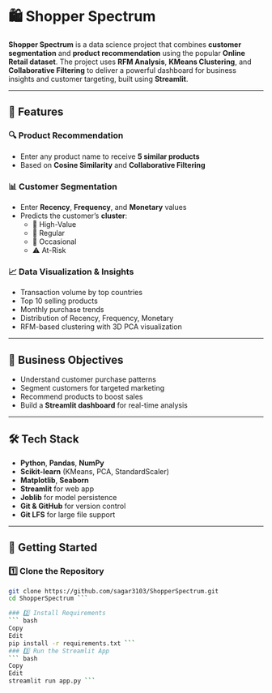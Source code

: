 # 🛍️ Shopper Spectrum

**Shopper Spectrum** is a data science project that combines **customer segmentation** and **product recommendation** using the popular **Online Retail dataset**. The project uses **RFM Analysis**, **KMeans Clustering**, and **Collaborative Filtering** to deliver a powerful dashboard for business insights and customer targeting, built using **Streamlit**.

---

## 📌 Features

### 🔍 Product Recommendation
- Enter any product name to receive **5 similar products**
- Based on **Cosine Similarity** and **Collaborative Filtering**

### 📊 Customer Segmentation
- Enter **Recency**, **Frequency**, and **Monetary** values
- Predicts the customer’s **cluster**:
  - 💎 High-Value
  - 🔁 Regular
  - 🎯 Occasional
  - ⚠️ At-Risk

### 📈 Data Visualization & Insights
- Transaction volume by top countries
- Top 10 selling products
- Monthly purchase trends
- Distribution of Recency, Frequency, Monetary
- RFM-based clustering with 3D PCA visualization

---

## 🎯 Business Objectives

- Understand customer purchase patterns
- Segment customers for targeted marketing
- Recommend products to boost sales
- Build a **Streamlit dashboard** for real-time analysis

---

## 🛠️ Tech Stack

- **Python**, **Pandas**, **NumPy**
- **Scikit-learn** (KMeans, PCA, StandardScaler)
- **Matplotlib**, **Seaborn**
- **Streamlit** for web app
- **Joblib** for model persistence
- **Git & GitHub** for version control
- **Git LFS** for large file support

---

## 🚀 Getting Started

### 1️⃣ Clone the Repository
``` bash
git clone https://github.com/sagar3103/ShopperSpectrum.git
cd ShopperSpectrum ```

### 2️⃣ Install Requirements
``` bash
Copy
Edit
pip install -r requirements.txt ```
### 3️⃣ Run the Streamlit App
``` bash
Copy
Edit
streamlit run app.py ```

